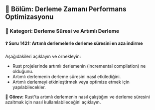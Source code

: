 ## 📘 Bölüm: Derleme Zamanı Performans Optimizasyonu  
### 🔹 Kategori: Derleme Süresi ve Artımlı Derleme  
#### ❓ Soru 1421: Artımlı derlemelerle derleme süresini en aza indirme

Aşağıdakileri açıklayın ve örnekleyin:

- Rust projelerinde artımlı derlemenin (incremental compilation) ne olduğunu.
- Artımlı derlemenin derleme süresini nasıl etkilediğini.
- Artımlı derlemeyi etkinleştirmek veya optimize etmek için yapılabilecekler.

🔧 **Görev:** Rust'ta artımlı derlemenin nasıl çalıştığını ve derleme süresini azaltmak için nasıl kullanılabileceğini açıklayın.
